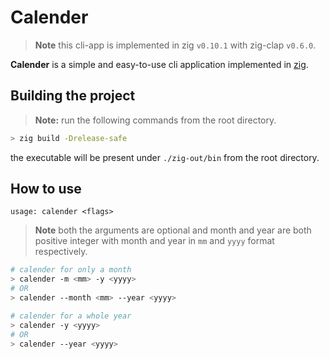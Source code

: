 # Calender

> **Note**
> this cli-app is implemented in zig `v0.10.1` with zig-clap `v0.6.0`.

**Calender** is a simple and easy-to-use cli application implemented in [zig](https://ziglang.org/).

## Building the project

> **Note:** run the following commands from the root directory.

```bash
> zig build -Drelease-safe
```

the executable will be present under `./zig-out/bin` from the root directory.

## How to use

`usage: calender <flags>`

> **Note**
> both the arguments are optional and month and year are both positive integer with month and year in `mm` and `yyyy` format respectively.

```bash
# calender for only a month 
> calender -m <mm> -y <yyyy> 
# OR
> calender --month <mm> --year <yyyy>

# calender for a whole year
> calender -y <yyyy>
# OR
> calender --year <yyyy>
```
